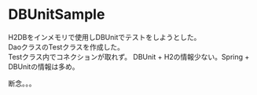 # DBUnitSample

H2DBをインメモリで使用しDBUnitでテストをしようとした。  
DaoクラスのTestクラスを作成した。  
Testクラス内でコネクションが取れず。
DBUnit + H2の情報少ない。Spring + DBUnitの情報は多め。  

断念。。。

